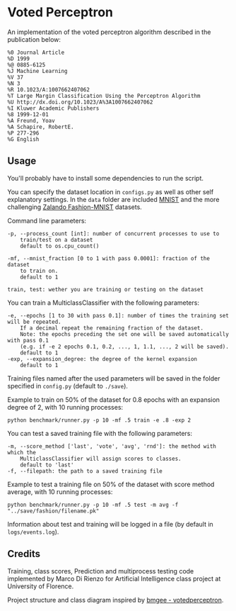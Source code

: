 Voted Perceptron
===

An implementation of the voted perceptron algorithm
described in the publication below:

    %0 Journal Article
    %D 1999
    %@ 0885-6125
    %J Machine Learning
    %V 37
    %N 3
    %R 10.1023/A:1007662407062
    %T Large Margin Classification Using the Perceptron Algorithm
    %U http://dx.doi.org/10.1023/A%3A1007662407062
    %I Kluwer Academic Publishers
    %8 1999-12-01
    %A Freund, Yoav
    %A Schapire, RobertE.
    %P 277-296
    %G English

Usage
---
You'll probably have to install some dependencies to run the script.

You can specify the dataset location in `configs.py` as well as 
other self explanatory settings.
In the `data` folder are included [MNIST](http://yann.lecun.com/exdb/mnist/)
and the more challenging [Zalando Fashion-MNIST](https://github.com/zalandoresearch/fashion-mnist)
datasets.

Command line parameters:

    -p, --process_count [int]: number of concurrent processes to use to 
        train/test on a dataset
        default to os.cpu_count()

    -mf, --mnist_fraction [0 to 1 with pass 0.0001]: fraction of the dataset
        to train on.
        default to 1
        
    train, test: wether you are training or testing on the dataset

You can train a MulticlassClassifier with the following parameters:

    -e, --epochs [1 to 30 with pass 0.1]: number of times the training set will be repeated.
        If a decimal repeat the remaining fraction of the dataset.
        Note: the epochs preceding the set one will be saved automatically with pass 0.1
        (e.g. if -e 2 epochs 0.1, 0.2, ..., 1, 1.1, ..., 2 will be saved).
        default to 1
    -exp, --expansion_degree: the degree of the kernel expansion
        default to 1

Training files named after the used parameters will be saved in the folder 
specified in `config.py` (default to `./save`).

Example to train on 50% of the dataset for 0.8 epochs with an expansion degree of 2,
with 10 running processes:
~~~
python benchmark/runner.py -p 10 -mf .5 train -e .8 -exp 2
~~~
You can test a saved training file with the following parameters:

    -m, --score_method ['last', 'vote', 'avg', 'rnd']: the method with which the 
        MulticlassClassifier will assign scores to classes.
        default to 'last'
    -f, --filepath: the path to a saved training file

Example to test a training file on 50% of the dataset with score method average,
with 10 running processes:
~~~
python benchmark/runner.py -p 10 -mf .5 test -m avg -f "../save/fashion/filename.pk"
~~~
Information about test and training will be logged in a file
(by default in `logs/events.log`).

Credits
---
Training, class scores, Prediction and multiprocess testing code 
implemented by Marco Di Rienzo for Artificial Intelligence 
class project at University of Florence.

Project structure and class diagram inspired by [bmgee - votedperceptron](https://pypi.org/project/votedperceptron/).